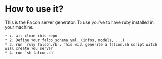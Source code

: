 # How to use it?

This is the Falcon server generator. To use you've to have ruby installed in your machine.
```
* 1. Git clone this repo
* 2. Define your falco_schema.yml. (infos, models, ...)
* 3. run `ruby falcon.rb`. This will generate a falcon.sh script witch will create you server
* 4. run `sh falcon.sh`

```
